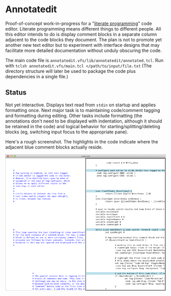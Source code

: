Annotatedit
===========

Proof-of-concept work-in-progress for a "[literate programming](http://vasc.ri.cmu.edu/old_help/Programming/Literate/literate.html)" code editor. Literate programming means different things to different people. All this editor intends to do is display comment blocks in a separate column adjacent to the code blocks they document. The plan is not to promote yet another new text editor but to experiment with interface designs that may facilitate more detailed documentation without unduly obscuring the code.

The main code file is `annotatedit.vfs/lib/annotatedit/annotated.tcl`. Run with `tclsh annotatedit.vfs/main.tcl </path/to/input/file.txt` (The directory structure will later be used to package the code plus dependencies in a single file.) 

Status
------

Not yet interactive. Displays text read from `stdin` on startup and applies formatting once. Next major task is to maintaining code/comment tagging and formatting during editing. Other tasks include formatting (the annotations don't need to be displayed with indentation, although it should be retained in the code) and logical behavior for starting/splitting/deleting blocks (eg, switching input focus to the appropriate pane).

Here's a rough screenshot. The highlights in the code indicate where the adjacent blue comment blocks actually reside.

![Sample screenshot](https://github.com/anoved/Annotatedit/raw/master/Screenshots/4.png)
